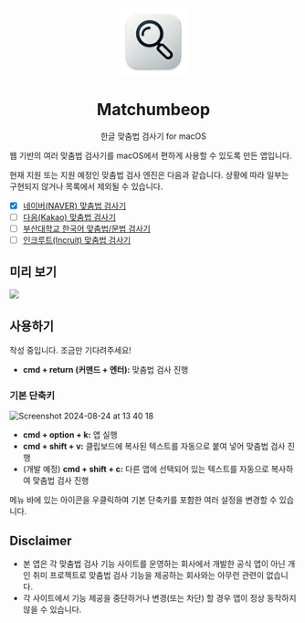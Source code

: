 <p align="center">
  <img src="https://raw.githubusercontent.com/ssut/Matchumbeop/main/icon.png" alt="Icon" width="120px" />
</p>
<h1 align="center">Matchumbeop</h1>
<p align="center">
한글 맞춤법 검사기 for macOS
</p>

웹 기반의 여러 맞춤법 검사기를 macOS에서 편하게 사용할 수 있도록 만든 앱입니다.

현재 지원 또는 지원 예정인 맞춤법 검사 엔진은 다음과 같습니다. 상황에 따라 일부는 구현되지 않거나 목록에서 제외될 수 있습니다.

- [x] [네이버(NAVER) 맞춤법 검사기](https://m.search.naver.com/search.naver?query=맞춤법+검사기)
- [ ] [다음(Kakao) 맞춤법 검사기](https://search.daum.net/search?w=tot&DA=YZR&t__nil_searchbox=btn&q=맞춤법+검사기)
- [ ] [부산대학교 한국어 맞춤법/문법 검사기](http://speller.cs.pusan.ac.kr)
- [ ] [인크루트(Incruit) 맞춤법 검사기](https://lab.incruit.com/editor/spell/)

## 미리 보기

<img src="https://github.com/user-attachments/assets/d543dfc5-c6a2-43e8-80ff-23a60329e37c" width="45%" />

## 사용하기

작성 중입니다. 조금만 기다려주세요!

- **cmd + return (커맨드 + 엔터):** 맞춤법 검사 진행

### 기본 단축키

![Screenshot 2024-08-24 at 13 40 18](https://github.com/user-attachments/assets/1f3ea704-8eb9-426d-8059-24c47f958295)

- **cmd + option + k:** 앱 실행
- **cmd + shift + v:** 클립보드에 복사된 텍스트를 자동으로 붙여 넣어 맞춤법 검사 진행
- (개발 예정) **cmd + shift + c:** 다른 앱에 선택되어 있는 텍스트를 자동으로 복사하여 맞춤법 검사 진행

메뉴 바에 있는 아이콘을 우클릭하여 기본 단축키를 포함한 여러 설정을 변경할 수 있습니다.

## Disclaimer

- 본 앱은 각 맞춤법 검사 기능 사이트를 운영하는 회사에서 개발한 공식 앱이 아닌 개인 취미 프로젝트로 맞춤법 검사 기능을 제공하는 회사와는 아무런 관련이 없습니다.
- 각 사이트에서 기능 제공을 중단하거나 변경(또는 차단) 할 경우 앱이 정상 동작하지 않을 수 있습니다.
